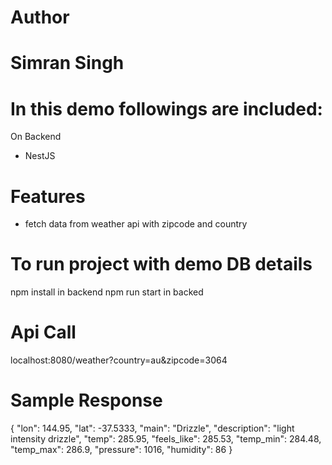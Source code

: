 # Author
# Simran Singh

# In this demo followings are included:

On Backend

- NestJS

# Features
- fetch data from weather api with zipcode and country


# To run project with demo DB details
npm install in backend
npm run start in backed

# Api Call
localhost:8080/weather?country=au&zipcode=3064

# Sample Response
{
    "lon": 144.95,
    "lat": -37.5333,
    "main": "Drizzle",
    "description": "light intensity drizzle",
    "temp": 285.95,
    "feels_like": 285.53,
    "temp_min": 284.48,
    "temp_max": 286.9,
    "pressure": 1016,
    "humidity": 86
}